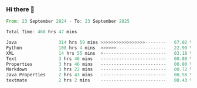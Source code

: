 ### Hi there 👋

<!--
**luoxuanzao/luoxuanzao** is a ✨ _special_ ✨ repository because its `README.md` (this file) appears on your GitHub profile.

Here are some ideas to get you started:

- 🔭 I’m currently working on ...
- 🌱 I’m currently learning ...
- 👯 I’m looking to collaborate on ...
- 🤔 I’m looking for help with ...
- 💬 Ask me about ...
- 📫 How to reach me: ...
- 😄 Pronouns: ...
- ⚡ Fun fact: ...
-->

<!--START_SECTION:waka-->

```rust
From: 23 September 2024 - To: 23 September 2025

Total Time: 468 hrs 47 mins

Java                314 hrs 59 mins >>>>>>>>>>>>>>>>>--------   67.02 %
Python              108 hrs 4 mins  >>>>>>-------------------   22.99 %
XML                 14 hrs 55 mins  >------------------------   03.18 %
Text                3 hrs 46 mins   -------------------------   00.80 %
Properties          3 hrs 46 mins   -------------------------   00.80 %
Markdown            3 hrs 22 mins   -------------------------   00.72 %
Java Properties     2 hrs 43 mins   -------------------------   00.58 %
textmate            2 hrs 2 mins    -------------------------   00.43 %
```

<!--END_SECTION:waka-->